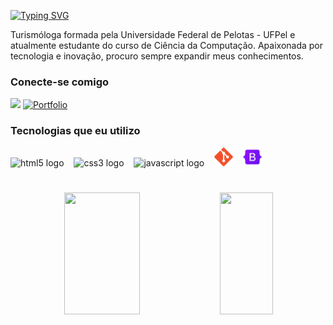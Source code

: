  [![Typing SVG](https://readme-typing-svg.demolab.com?font=Poppins&pause=1000&color=68D2E8&width=435&lines=Ol%C3%A1!+Eu+sou+a+%C3%89velim+Dornelles+%F0%9F%92%9C)](https://git.io/typing-svg)
 
 Turismóloga formada pela Universidade Federal de Pelotas - UFPel e atualmente estudante do curso de Ciência da Computação. Apaixonada por tecnologia e inovação, procuro sempre expandir meus conhecimentos.

<h3 align="left">Conecte-se comigo</h3>

   <a href="https://www.linkedin.com/in/evelimcardozo/" target="_blank"><img src="https://img.shields.io/badge/-LinkedIn-%230077B5?style=for-the-badge&logo=linkedin&logoColor=white" target="_blank"></a> 
   [![Portfolio](https://img.shields.io/badge/Portfolio-FF5722?style=for-the-badge&logo=todoist&logoColor=white)](https://evedc.github.io/evelimdornelles/)
  
</div>

<h3 align="left">Tecnologias que eu utilizo</h3>
<div style="display: inline_block">
<div align="left">
  <img src="https://cdn.jsdelivr.net/gh/devicons/devicon/icons/html5/html5-original.svg" height="30" alt="html5 logo"  />
  <img width="8" />
  <img src="https://cdn.jsdelivr.net/gh/devicons/devicon/icons/css3/css3-original.svg" height="30" alt="css3 logo"  />
  <img width="8" />
  <img src="https://cdn.jsdelivr.net/gh/devicons/devicon/icons/javascript/javascript-plain.svg" height="30" alt="javascript logo"  />
  <img width="8" />
  <img src="https://github.com/devicons/devicon/blob/v2.16.0/icons/git/git-plain.svg" height="30" alt="git logo"  />
  <img width="8" />
  <img src="https://github.com/devicons/devicon/blob/v2.16.0/icons/bootstrap/bootstrap-original.svg" height="30" alt="boostrap logo"  />
  <img width="8" />

</div>


           
</div>

# 

<div align="center">  
  <img width="49%" height="195px" src="https://github-readme-stats.vercel.app/api?username=evedc&show_icons=true&count_private=true&hide_border=true&title_color=8BC3F5&icon_color=00bfbf&text_color=c9d1d9&bg_color=0d1117"/> 
  <img width="41%" height="195px" src="https://github-readme-stats.vercel.app/api/top-langs/?username=evedc&layout=compact&hide_border=true&title_color=8BC3F5&text_color=00bfbf&bg_color=0d1117" />
</div>
</div>

#
<picture align="center">
  <source media="(prefers-color-scheme: dark)" srcset="https://raw.githubusercontent.com/evedc/evedc/output/github-contribution-grid-snake-dark.svg">
  <source media="(prefers-color-scheme: light)" srcset="https://raw.githubusercontent.com/evedc/evedc/output/github-contribution-grid-snake-dark.svg">

  


